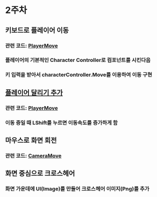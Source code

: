 # 2주차

## 키보드로 플레이어 이동
### 관련 코드: [PlayerMove](/Script/Player/PlayerMove.md)
### 플레이어의 기본적인 Character Controller로 컴포넌트를 시킨다음
### 키 입력을 받아서 characterController.Move를 이용하여 이동 구현

## [플레이어 달리기 추가](/Script/Player/PlayerMove.md)
### 관련 코드: [PlayerMove](/Script/Player/PlayerMove.md)
### 이동 중일 때 LShift를 누르면 이동속도를 증가하게 함

## 마우스로 화면 회전
### 관련 코드: [CameraMove](/Script/CameraMove.md)


## 화면 중심으로 크로스헤어
### 화면 가운데에 UI(Image)를 만들어 크로스헤어 이미지(Png)를 추가
